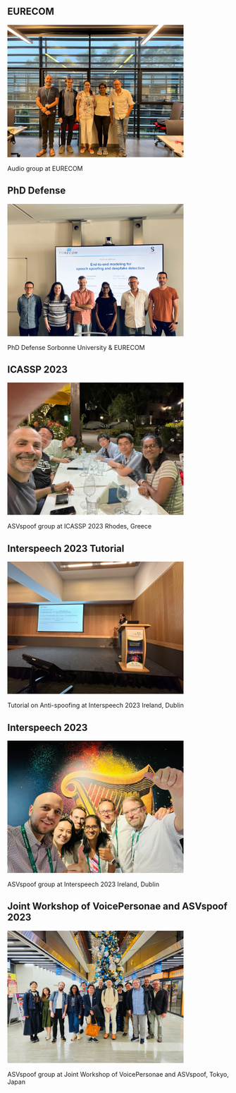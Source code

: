 <section id="gallery">
  <h2>EURECOM</h2>
    <img src="/assets/img/Lab_img.jpg" alt="Photo" width="400" height="300">
  <p>Audio group at EURECOM</p>

 <h2>PhD Defense</h2>
    <img src="/assets/img/PhD_Defense_Pic.jpg" alt="Photo" width="400" height="300">
  <p>PhD Defense Sorbonne University & EURECOM </p>
  
  <h2>ICASSP 2023</h2>
    <img src="/assets/img/ICASSP_23_Pic.jpg" alt="Photo" width="400" height="300">
  <p>ASVspoof group at ICASSP 2023 Rhodes, Greece </p>
<h2>Interspeech 2023 Tutorial </h2>
 <img src="/assets/img/Interspeech_tutorial.JPG" alt="Photo" width="400" height="300">
  <p>Tutorial on Anti-spoofing at Interspeech 2023 Ireland, Dublin </p>
  <h2>Interspeech 2023 </h2>
<img src="/assets/img/Interspeech_2023_Pic.jpg" alt="Photo" width="400" height="300">
  <p>ASVspoof group at Interspeech 2023 Ireland, Dublin </p>
  <h2> Joint Workshop of VoicePersonae and ASVspoof 2023 </h2>
<img src="/assets/img/IMG_5200.jpg" alt="Photo" width="400" height="300">
  <p>ASVspoof group at Joint Workshop of VoicePersonae and ASVspoof, Tokyo, Japan </p>
</section>

